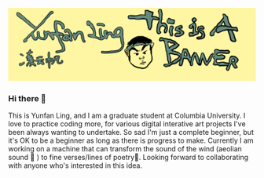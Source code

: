 [![Header](https://github.com/supertrashpanda/supertrashpanda/blob/main/Untitled_Artwork%209.png "Header")](https://github.com/supertrashpanda/supertrashpanda/blob/main/Untitled_Artwork%209.png)

### Hi there 👋
This is Yunfan Ling, and I am a graduate student at Columbia University. I love to practice coding more, for various digital interative art projects I've been always wanting to undertake. So sad I'm just a complete beginner, but it's OK to be a beginner as long as there is progress to make.
Currently I am working on a machine that can transform the sound of the wind (aeolian sound 💨 ) to fine verses/lines of poetry📝. Looking forward to collaborating with anyone who's interested in this idea.


<!--
**supertrashpanda/supertrashpanda** is a ✨ _special_ ✨ repository because its `README.md` (this file) appears on your GitHub profile.

Here are some ideas to get you started:

- 🔭 I’m currently working on ...
- 🌱 I’m currently learning ...
- 👯 I’m looking to collaborate on ...
- 🤔 I’m looking for help with ...
- 💬 Ask me about ...
- 📫 How to reach me: ...
- 😄 Pronouns: ...
- ⚡ Fun fact: ...
-->
